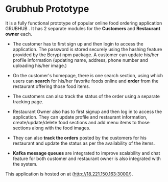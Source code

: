 
# Grubhub Prototype
 
It is a fully functional prototype of popular online food ordering application GRUBHUB . It has 2 separate modules for the **Customers** and **Restaurant owner** each.

- The customer has to first sign up and then login to access the application. The password is stored securely using the hashing feature provided by the Bcrypt npm package. A customer can update his/her profile information (updating name, address, phone number and uploading his/her image.)

- On the customer's homepage, there is one search section, using which users can **search** for his/her favorite foods online and **order** from the restaurant offering those food items. 

- The customers can also track the status of the order using a separate tracking page.

- Restaurant Owner also has to first signup and then log in to access the application. They can update profile and restaurant information, create/update/delete food sections and add menu items to those sections along with the food images. 

- They can also **track the orders** posted by the customers for his restaurant and update the status as per the availability of the items.

- **Kafka message queues** are integrated to improve scalability and chat feature for both customer and restaurant owner is also integrated with the system.  

This application is hosted on at (http://18.221.150.163:3000/).
